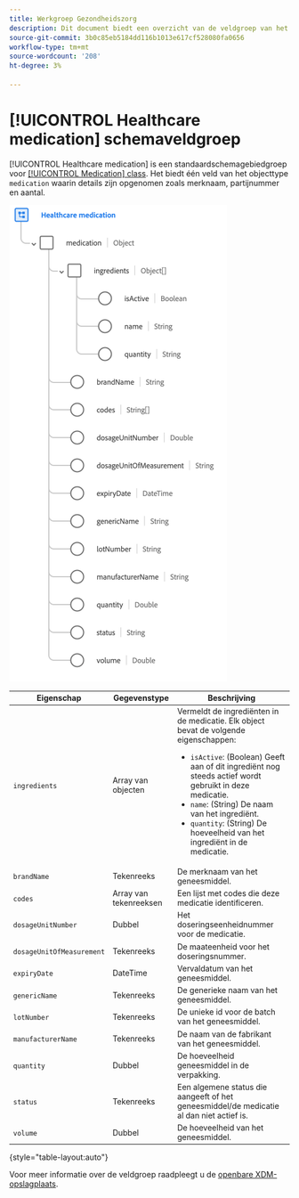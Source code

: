 ```yaml
---
title: Werkgroep Gezondheidszorg
description: Dit document biedt een overzicht van de veldgroep van het medicatieschema in de gezondheidszorg.
source-git-commit: 3b0c85eb5184dd116b1013e617cf528080fa0656
workflow-type: tm+mt
source-wordcount: '208'
ht-degree: 3%

---
```


# [!UICONTROL Healthcare medication] schemaveldgroep

[!UICONTROL Healthcare medication] is een standaardschemagebiedgroep voor [[!UICONTROL Medication] class](../../classes/medication.md). Het biedt één veld van het objecttype `medication` waarin details zijn opgenomen zoals merknaam, partijnummer en aantal.

![](../../images/field-groups/healthcare-medication.png)

| Eigenschap | Gegevenstype | Beschrijving |
| --- | --- | --- |
| `ingredients` | Array van objecten | Vermeldt de ingrediënten in de medicatie. Elk object bevat de volgende eigenschappen: <ul><li>`isActive`: (Boolean) Geeft aan of dit ingrediënt nog steeds actief wordt gebruikt in deze medicatie.</li><li>`name`: (String) De naam van het ingrediënt.</li><li>`quantity`: (String) De hoeveelheid van het ingrediënt in de medicatie.</li></ul> |
| `brandName` | Tekenreeks | De merknaam van het geneesmiddel. |
| `codes` | Array van tekenreeksen | Een lijst met codes die deze medicatie identificeren. |
| `dosageUnitNumber` | Dubbel | Het doseringseenheidnummer voor de medicatie. |
| `dosageUnitOfMeasurement` | Tekenreeks | De maateenheid voor het doseringsnummer. |
| `expiryDate` | DateTime | Vervaldatum van het geneesmiddel. |
| `genericName` | Tekenreeks | De generieke naam van het geneesmiddel. |
| `lotNumber` | Tekenreeks | De unieke id voor de batch van het geneesmiddel. |
| `manufacturerName` | Tekenreeks | De naam van de fabrikant van het geneesmiddel. |
| `quantity` | Dubbel | De hoeveelheid geneesmiddel in de verpakking. |
| `status` | Tekenreeks | Een algemene status die aangeeft of het geneesmiddel/de medicatie al dan niet actief is. |
| `volume` | Dubbel | De hoeveelheid van het geneesmiddel. |

{style=&quot;table-layout:auto&quot;}

Voor meer informatie over de veldgroep raadpleegt u de [openbare XDM-opslagplaats](https://github.com/adobe/xdm/blob/master/components/fieldgroups/medication/healthcare-medication.schema.json).
